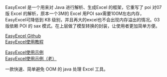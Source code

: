 EasyExcel 是一个用来对 Java 进行解析、生成Excel 的框架，它重写了 poi 对07版 Excel 的解析，原本一个3M的 Excel 用POI sax需要100M左右内存，EasyExcel可降低到 KB 级别，并且再大的excel也不会出现内存溢出的情况。03版依赖 POI 的 sax 模式。在上层做了模型转换的封装，让使用者更加简单方便。


[EasyExcel Github](https://github.com/alibaba/easyexcel)  
[EasyExcel使用教程](https://github.com/alibaba/easyexcel/blob/master/quickstart.md)  

[EasyExcel使用示例](https://www.yuque.com/easyexcel/doc/easyexcel)  
[EasyExcel使用示例（老）](https://alibaba-easyexcel.github.io/index.html)  



一款快速、简单避免 OOM 的 java 处理 Excel 工具。



